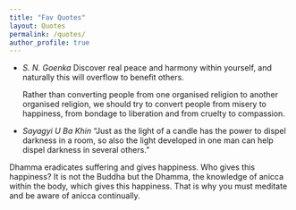 ```yaml
---
title: "Fav Quotes"
layout: Quotes
permalink: /quotes/
author_profile: true
---
```

- *S. N. Goenka*
  Discover real peace and harmony within yourself, and naturally this will overflow to benefit others.
 
  Rather than converting people from one organised religion to another organised religion, we should try to convert people from misery to happiness, from bondage to liberation and from cruelty to compassion.
  
-  *Sayagyi U Ba Khin*
 “Just as the light of a candle has the power to dispel darkness in a room, so also the light developed in one man can help dispel darkness in several others.”

   
Dhamma eradicates suffering and gives happiness. Who gives this happiness? It is not the Buddha but the Dhamma, the knowledge of anicca within the body, which gives this happiness. That is why you must meditate and be aware of anicca continually.
